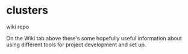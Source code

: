 # clusters
wiki repo 


On the Wiki tab above there's some hopefully useful information about using different tools for project development and set up. 
